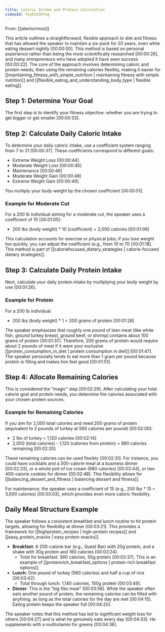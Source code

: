 ```yaml
---
title: Caloric Intake and Protein Calculation
videoId: fxyhIXZ6Yog
---
```


From: [[alexhormozi]] <br/> 

This article outlines a straightforward, flexible approach to diet and fitness that has allowed the speaker to maintain a six-pack for 20 years, even while eating dessert nightly <a class="yt-timestamp" data-t="00:00:00">[00:00:00]</a>. This method is based on personal experience rather than being the most scientifically researched <a class="yt-timestamp" data-t="00:00:26">[00:00:26]</a>, and many entrepreneurs who have adopted it have seen success <a class="yt-timestamp" data-t="00:00:22">[00:00:22]</a>. The core of the approach involves determining caloric and protein needs, then using the remaining calories flexibly, making it easier for [[maintaining_fitness_with_simple_nutrition | maintaining fitness with simple nutrition]] and [[flexible_eating_and_understanding_body_type | flexible eating]].

## Step 1: Determine Your Goal

The first step is to identify your fitness objective: whether you are trying to get bigger or get smaller <a class="yt-timestamp" data-t="00:00:33">[00:00:33]</a>.

## Step 2: Calculate Daily Caloric Intake

To determine your daily caloric intake, use a coefficient system ranging from 7 to 21 <a class="yt-timestamp" data-t="00:00:37">[00:00:37]</a>. These coefficients correspond to different goals:
*   Extreme Weight Loss <a class="yt-timestamp" data-t="00:00:44">[00:00:44]</a>
*   Moderate Weight Loss <a class="yt-timestamp" data-t="00:00:45">[00:00:45]</a>
*   Maintenance <a class="yt-timestamp" data-t="00:00:46">[00:00:46]</a>
*   Moderate Weight Gain <a class="yt-timestamp" data-t="00:00:48">[00:00:48]</a>
*   Extreme Weight Gain <a class="yt-timestamp" data-t="00:00:49">[00:00:49]</a>

You multiply your body weight by the chosen coefficient <a class="yt-timestamp" data-t="00:00:51">[00:00:51]</a>.

### Example for Moderate Cut

For a 200 lb individual aiming for a moderate cut, the speaker uses a coefficient of 10 <a class="yt-timestamp" data-t="00:01:05">[00:01:05]</a>:
*   200 lbs (body weight) \* 10 (coefficient) = 2,000 calories <a class="yt-timestamp" data-t="00:01:06">[00:01:06]</a>

This calculation accounts for exercise or physical jobs; if you lose weight too quickly, you can adjust the coefficient (e.g., from 10 to 11) <a class="yt-timestamp" data-t="00:01:18">[00:01:18]</a>. This method is part of [[caloriefocused_dietary_strategies | calorie-focused dietary strategies]].

## Step 3: Calculate Daily Protein Intake

Next, calculate your daily protein intake by multiplying your body weight by one <a class="yt-timestamp" data-t="00:01:26">[00:01:26]</a>.

### Example for Protein

For a 200 lb individual:
*   200 lbs (body weight) \* 1 = 200 grams of protein <a class="yt-timestamp" data-t="00:01:28">[00:01:28]</a>

The speaker emphasizes that roughly one pound of lean meat (like white fish, ground turkey breast, ground beef, or shrimp) contains about 100 grams of protein <a class="yt-timestamp" data-t="00:01:37">[00:01:37]</a>. Therefore, 200 grams of protein would require about 2 pounds of meat if it were your exclusive [[protein_consumption_in_diet | protein consumption in diet]] <a class="yt-timestamp" data-t="00:01:47">[00:01:47]</a>. The speaker personally tends to eat more than 1 gram per pound because protein is filling and makes him feel good <a class="yt-timestamp" data-t="00:01:51">[00:01:51]</a>.

## Step 4: Allocate Remaining Calories

This is considered the "magic" step <a class="yt-timestamp" data-t="00:02:29">[00:02:29]</a>. After calculating your total calorie goal and protein needs, you determine the calories associated with your chosen protein sources.

### Example for Remaining Calories

If you aim for 2,000 total calories and need 200 grams of protein (equivalent to 2 pounds of turkey at 560 calories per pound) <a class="yt-timestamp" data-t="00:02:00">[00:02:00]</a>:
*   2 lbs of turkey = 1,120 calories <a class="yt-timestamp" data-t="00:02:14">[00:02:14]</a>
*   2,000 (total calories) - 1,120 (calories from protein) = 880 calories remaining <a class="yt-timestamp" data-t="00:02:20">[00:02:20]</a>

These remaining calories can be used flexibly <a class="yt-timestamp" data-t="00:02:31">[00:02:31]</a>. For instance, you could have cocktails and a 500-calorie meal at a business dinner <a class="yt-timestamp" data-t="00:02:33">[00:02:33]</a>, or a whole pint of ice cream (880 calories) <a class="yt-timestamp" data-t="00:02:44">[00:02:44]</a>, or two 400-calorie cookies for dinner <a class="yt-timestamp" data-t="00:02:48">[00:02:48]</a>. This flexibility allows for [[balancing_dessert_and_fitness | balancing dessert and fitness]].

For maintenance, the speaker uses a coefficient of 15 (e.g., 200 lbs \* 15 = 3,000 calories) <a class="yt-timestamp" data-t="00:03:03">[00:03:03]</a>, which provides even more caloric flexibility.

## Daily Meal Structure Example

The speaker follows a consistent breakfast and lunch routine to hit protein targets, allowing for flexibility at dinner <a class="yt-timestamp" data-t="00:03:21">[00:03:21]</a>. This provides a framework for [[highprotein_recipes | high-protein recipes]] and [[easy_protein_snacks | easy protein snacks]].

*   **Breakfast**: A 200-calorie bar (e.g., Quest Bar) with 20g protein, and a shake with 30g protein and 160 calories <a class="yt-timestamp" data-t="00:03:24">[00:03:24]</a>.
    *   Total for breakfast: 360 calories, 50g protein <a class="yt-timestamp" data-t="00:03:37">[00:03:37]</a>. This is an example of [[proteinrich_breakfast_options | protein-rich breakfast options]].
*   **Lunch**: One pound of turkey (560 calories) and half a cup of rice <a class="yt-timestamp" data-t="00:03:42">[00:03:42]</a>.
    *   Total through lunch: 1,140 calories, 150g protein <a class="yt-timestamp" data-t="00:03:49">[00:03:49]</a>.
*   **Dinner**: This is the "big flex meal" <a class="yt-timestamp" data-t="00:03:58">[00:03:58]</a>. While the speaker often eats another pound of protein, the remaining calories can be filled with anything, as long as the total calories for the day are met <a class="yt-timestamp" data-t="00:04:15">[00:04:15]</a>. Eating protein keeps the speaker full <a class="yt-timestamp" data-t="00:04:20">[00:04:20]</a>.

The speaker notes that this method has led to significant weight loss for others <a class="yt-timestamp" data-t="00:04:27">[00:04:27]</a> and is what he genuinely eats every day <a class="yt-timestamp" data-t="00:04:33">[00:04:33]</a>. He supplements with a multivitamin for greens <a class="yt-timestamp" data-t="00:04:36">[00:04:36]</a>.